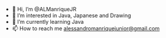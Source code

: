 - 👋 Hi, I’m @ALManriqueJR
- 👀 I’m interested in Java, Japanese and Drawing
- 🌱 I’m currently learning Java
- 📫 How to reach me alessandromanriquejunior@gmail.com

<!---
ALManriqueJR/ALManriqueJR is a ✨ special ✨ repository because its `README.md` (this file) appears on your GitHub profile.
You can click the Preview link to take a look at your changes.
--->
